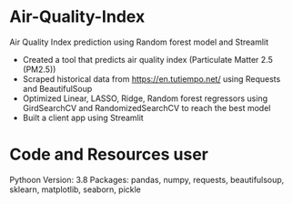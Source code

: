 # Air-Quality-Index
Air Quality Index prediction using Random forest model and Streamlit


* Created a tool that predicts air quality index (Particulate Matter 2.5 (PM2.5))
* Scraped historical data from https://en.tutiempo.net/ using Requests and BeautifulSoup
*  Optimized Linear, LASSO, Ridge, Random forest regressors using GirdSearchCV and RandomizedSearchCV to reach the best model
*  Built a client app using Streamlit


# Code and Resources user
Pythoon Version: 3.8
Packages: pandas, numpy, requests, beautifulsoup, sklearn, matplotlib, seaborn,  pickle
